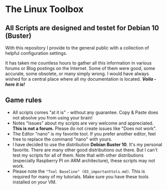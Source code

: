 # The Linux Toolbox

## All Scripts are designed and testet for Debian 10 (Buster)

With this repository I provide to the general public with a collection of helpful configuration settings.

It has taken me countless hours to gather all this information in various forums or Blog postings on the Internet. Some of them were good, some accurate, some obsolete, or many simply wrong. I would have always wished for a central place where all my documentation is located. ***Voila - here it is!***

## Game rules
* All scripts comes "at it is" - without any guarantee. Copy & Paste does not absolve you from using your brain!
* Notes "Issues" about my scripts are very welcome and appreciated. **This is not a forum.** Please do not create issues like "Does not work".
* The Editor "nano" is my favorite tool. If you prefer another editor, feel free to replace the command "nano" with yours.
* I have decided to use the distribution **Debian Buster 10**. It's my personal favorite. There are many other good distributions out there. But I can't test my scripts for all of them. Note that with other distributions (especially Raspberry PI on ARM architecture), these scripts may not work.
* Please note the ```"Tool Baseline" (03_importanttols.md)```. This is required for many of my tutorials. Make sure you have these tools installed on your VM.
